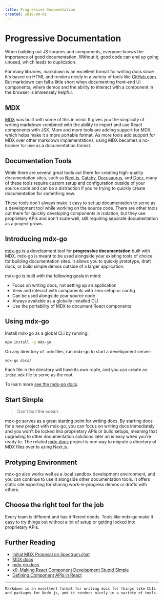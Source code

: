 ```yaml
---
title: Progressive Documentation
created: 2018-09-01
---
```


# Progressive Documentation

When building out JS libraries and components, everyone knows the importance of good documentation.
Without it, good code can end up going unused, which leads to duplication.

For many libraries, markdown is an excellent format for writing docs since it's based on HTML and renders nicely in a variety of tools like [GitHub.com](https://github.com).
But markdown can fall a little short when documenting front-end UI components,
where demos and the ability to interact with a component in the browser is immensely helpful.

## MDX

[MDX][] was built with some of this in mind.
It gives you the simplicity of writing markdown combined with the ability to import and use React components with JSX.
More and more tools are adding support for MDX, which helps make it a more portable format.
As more tools add support for MDX over other markdown implementations,
using MDX becomes a no-brainer for use as a documentation format.

## Documentation Tools

While there are several great tools out there for creating high-quality documentation sites,
such as [Next.js][], [Gatsby][], [Docusaurus][], and [Docz][],
many of these tools require custom setup and configuration outside of your source code
and can be a distraction if you're trying to quickly create documentation for something new.

These tools don't always make it easy to set up documentation to serve as a development tool while working on the source code.
There are other tools out there for quickly developing components in isolation,
but they use proprietary APIs and don't scale well, still requiring separate documentation as a project grows.

## Introducing mdx-go

[mdx-go][] is a development tool for **progressive documentation** built with MDX.
mdx-go is meant to be used alongside your existing tools of choice for building documentation sites.
It allows you to quickly prototype, draft docs, or build simple demos outside of a larger application.

mdx-go is built with the following goals in mind:

- Focus on writing docs, not setting up an application
- View and interact with components with zero setup or config
- Can be used alongside your source code
- Always available as a globally installed CLI
- Use the portability of MDX to document React components

## Using mdx-go

Install mdx-go as a global CLI by running:

```sh
npm install -g mdx-go
```

On any directory of `.mdx` files, run mdx-go to start a development server:

```sh
mdx-go docs/
```

Each file in the directory will have its own route, and you can create an `index.mdx` file to serve as the root.

To learn more [see the mdx-go docs][mdx-go].


## Start Simple

> Don't boil the ocean

mdx-go serves as a great starting point for writing docs.
By starting docs for a new project with mdx-go,
you can focus on writing docs immediately and
you won't be locked into proprietary APIs or build setups,
meaning that upgrading to other documentation solutions later on is easy when you're ready to.
The related [mdx-docs][] project is one way to migrate a directory of MDX files over to using Next.js.

## Protyping Environment

mdx-go also works well as a local sandbox development environment, and you can continue to use it alongside other documentation tools.
It offers static site exporting for sharing work-in-progress demos or drafts with others.


## Choose the right tool for the job

Every team is different and has different needs.
Tools like mdx-go make it easy to try things out without a lot of setup or getting locked into proprietary APIs.

## Further Reading

- [Initial MDX Proposal on Spectrum.chat][mdx-spectrum]
- [MDX docs][MDX]
- [mdx-go docs][mdx-go]
- [x0: Making React Component Development Stupid Simple](https://compositor.io/blog/x0-making-react-component-development-stupid-simple/)
- [Defining Component APIs in React](http://jxnblk.com/writing/posts/defining-component-apis-in-react/)

[MDX]: https://mdxjs.com
[mdx-go]: https://github.com/jxnblk/mdx-go
[mdx-spectrum]: https://spectrum.chat/thread/1021be59-2738-4511-aceb-c66921050b9a
[Next.js]: https://github.com/zeit/next.js/
[Gatsby]: https://github.com/gatsbyjs/gatsby
[Docusaurus]: https://github.com/facebook/Docusaurus
[Docz]: https://github.com/pedronauck/docz
[mdx-docs]: https://github.com/jxnblk/mdx-docs
[mdx-deck]: https://github.com/jxnblk/mdx-deck

---

```notes
Markdown is an excellent format for writing docs for things like CLIs and packages for Node.js, and it renders nicely in a variety of tools.
```
